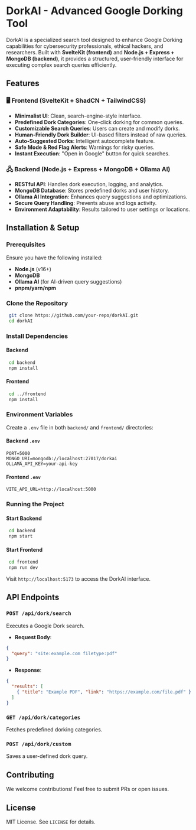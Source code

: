 # DorkAI - Advanced Google Dorking Tool

DorkAI is a specialized search tool designed to enhance Google Dorking capabilities for cybersecurity professionals, ethical hackers, and researchers. Built with **SvelteKit (frontend)** and **Node.js + Express + MongoDB (backend)**, it provides a structured, user-friendly interface for executing complex search queries efficiently.

## Features

### 🖥️ **Frontend (SvelteKit + ShadCN + TailwindCSS)**
- **Minimalist UI**: Clean, search-engine-style interface.
- **Predefined Dork Categories**: One-click dorking for common queries.
- **Customizable Search Queries**: Users can create and modify dorks.
- **Human-Friendly Dork Builder**: UI-based filters instead of raw queries.
- **Auto-Suggested Dorks**: Intelligent autocomplete feature.
- **Safe Mode & Red Flag Alerts**: Warnings for risky queries.
- **Instant Execution**: "Open in Google" button for quick searches.

### 🖧 **Backend (Node.js + Express + MongoDB + Ollama AI)**
- **RESTful API**: Handles dork execution, logging, and analytics.
- **MongoDB Database**: Stores predefined dorks and user history.
- **Ollama AI Integration**: Enhances query suggestions and optimizations.
- **Secure Query Handling**: Prevents abuse and logs activity.
- **Environment Adaptability**: Results tailored to user settings or locations.

## Installation & Setup

### Prerequisites
Ensure you have the following installed:
- **Node.js** (v16+)
- **MongoDB**
- **Ollama AI** (for AI-driven query suggestions)
- **pnpm/yarn/npm**

### Clone the Repository
```sh
 git clone https://github.com/your-repo/dorkAI.git
 cd dorkAI
```

### Install Dependencies
#### Backend
```sh
 cd backend
 npm install
```
#### Frontend
```sh
 cd ../frontend
 npm install
```

### Environment Variables
Create a `.env` file in both `backend/` and `frontend/` directories:
#### Backend `.env`
```
PORT=5000
MONGO_URI=mongodb://localhost:27017/dorkai
OLLAMA_API_KEY=your-api-key
```
#### Frontend `.env`
```
VITE_API_URL=http://localhost:5000
```

### Running the Project
#### Start Backend
```sh
 cd backend
 npm start
```
#### Start Frontend
```sh
 cd frontend
 npm run dev
```
Visit `http://localhost:5173` to access the DorkAI interface.

## API Endpoints
### `POST /api/dork/search`
Executes a Google Dork search.
- **Request Body**:
```json
{
  "query": "site:example.com filetype:pdf"
}
```
- **Response**:
```json
{
  "results": [
    { "title": "Example PDF", "link": "https://example.com/file.pdf" }
  ]
}
```

### `GET /api/dork/categories`
Fetches predefined dorking categories.

### `POST /api/dork/custom`
Saves a user-defined dork query.

## Contributing
We welcome contributions! Feel free to submit PRs or open issues.

## License
MIT License. See `LICENSE` for details.

